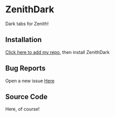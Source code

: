 # ZenithDark
Dark tabs for Zenith!

## Installation
[Click here to add my repo,](https://cydia.saurik.com/api/share#?source=https://mac-user669.github.io/repo) then install ZenithDark

## Bug Reports
Open a new issue [Here](https://github.com/mac-user669/ZenithDark/issues/new)

## Source Code
Here, of course!